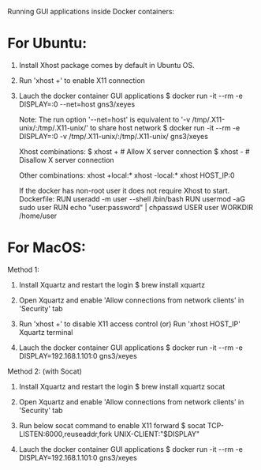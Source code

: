 Running GUI applications inside Docker containers:

For Ubuntu:
===========
1. Install Xhost package comes by default in Ubuntu OS.

2. Run 'xhost +' to enable X11 connection

3. Lauch the docker container GUI applications
   $ docker run -it --rm  -e DISPLAY=:0 --net=host gns3/xeyes

   Note:
   The run option '--net=host' is equivalent to '-v /tmp/.X11-unix/:/tmp/.X11-unix/' to share host network
   $ docker run -it --rm  -e DISPLAY=:0 -v /tmp/.X11-unix/:/tmp/.X11-unix/ gns3/xeyes

   Xhost combinations:
   $ xhost + # Allow X server connection
   $ xhost - # Disallow X server connection

   Other combinations:
     xhost +local:*
     xhost -local:*
     xhost HOST_IP:0

   If the docker has non-root user it does not require Xhost to start.
   Dockerfile:
   RUN useradd -m user --shell /bin/bash
   RUN usermod -aG sudo user
   RUN echo "user:password" | chpasswd
   USER user
   WORKDIR /home/user

For MacOS:
==========
Method 1:
1. Install Xquartz and restart the login
   $ brew install xquartz

2. Open Xquartz and enable 'Allow connections from network clients' in 'Security' tab

3. Run 'xhost +' to disable X11 access control (or)
   Run 'xhost HOST_IP' Xquartz terminal

4. Lauch the docker container GUI applications
   $ docker run -it --rm -e DISPLAY=192.168.1.101:0 gns3/xeyes

Method 2: (with Socat)
1. Install Xquartz and restart the login
   $ brew install xquartz socat

2. Open Xquartz and enable 'Allow connections from network clients' in 'Security' tab

3. Run below socat command to enable X11 forward
   $ socat TCP-LISTEN:6000,reuseaddr,fork UNIX-CLIENT:\"$DISPLAY\"

4. Lauch the docker container GUI applications
   $ docker run -it --rm -e DISPLAY=192.168.1.101:0 gns3/xeyes
